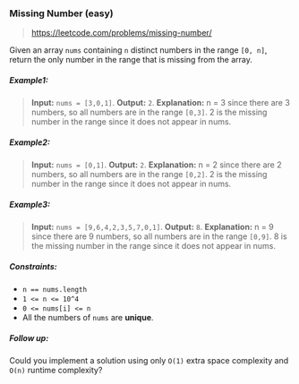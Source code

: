 ### Missing Number (easy)

> https://leetcode.com/problems/missing-number/

Given an array `nums` containing `n` distinct numbers in the range `[0, n]`, return the only number in the range that is missing from the array.

##### Example1:

> **Input:** `nums = [3,0,1]`.
> **Output:** `2`.
> **Explanation:**
> n = 3 since there are 3 numbers, so all numbers are in the range `[0,3]`. 2 is the missing number in the range since it does not appear in nums.

##### Example2:

> **Input:** `nums = [0,1]`.
> **Output:** `2`.
> **Explanation:**
> n = 2 since there are 2 numbers, so all numbers are in the range `[0,2]`. 2 is the missing number in the range since it does not appear in nums.

##### Example3:

> **Input:** `nums = [9,6,4,2,3,5,7,0,1]`.
> **Output:** `8`.
> **Explanation:**
> n = 9 since there are 9 numbers, so all numbers are in the range `[0,9]`. 8 is the missing number in the range since it does not appear in nums.

##### Constraints:

- `n == nums.length`
- `1 <= n <= 10^4`
- `0 <= nums[i] <= n`
- All the numbers of `nums` are **unique**.

##### Follow up:

Could you implement a solution using only `O(1)` extra space complexity and `O(n)` runtime complexity?

